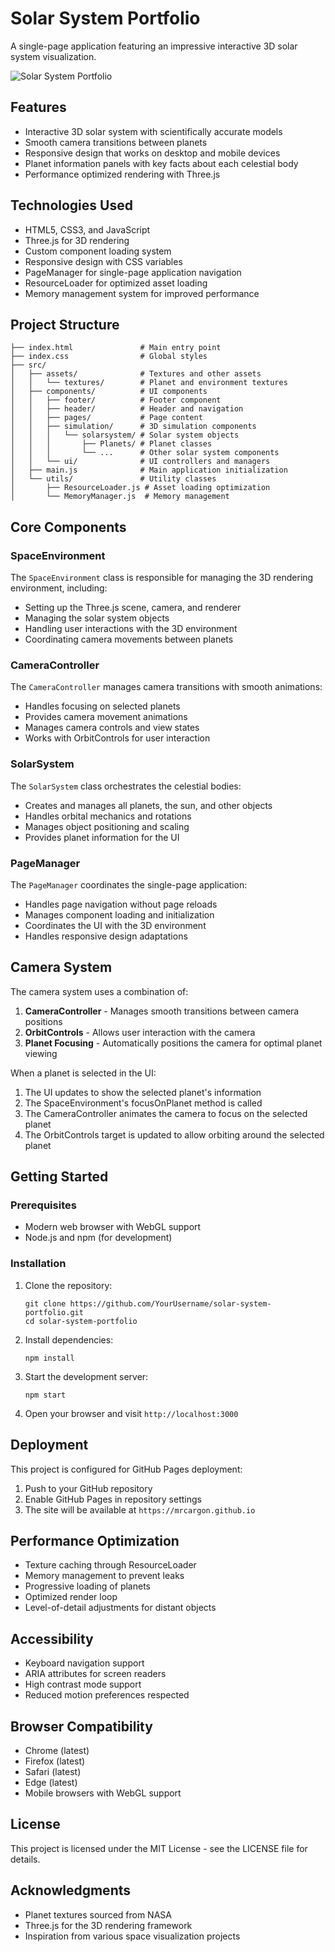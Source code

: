 # Solar System Portfolio

A single-page application featuring an impressive interactive 3D solar system visualization.

![Solar System Portfolio](screenshot.png)

## Features

- Interactive 3D solar system with scientifically accurate models
- Smooth camera transitions between planets
- Responsive design that works on desktop and mobile devices
- Planet information panels with key facts about each celestial body
- Performance optimized rendering with Three.js

## Technologies Used

- HTML5, CSS3, and JavaScript
- Three.js for 3D rendering
- Custom component loading system
- Responsive design with CSS variables
- PageManager for single-page application navigation
- ResourceLoader for optimized asset loading
- Memory management system for improved performance

## Project Structure

```
├── index.html               # Main entry point
├── index.css                # Global styles
├── src/
│   ├── assets/              # Textures and other assets
│   │   └── textures/        # Planet and environment textures
│   ├── components/          # UI components
│   │   ├── footer/          # Footer component
│   │   ├── header/          # Header and navigation
│   │   ├── pages/           # Page content
│   │   ├── simulation/      # 3D simulation components
│   │   │   └── solarsystem/ # Solar system objects
│   │   │       ├── Planets/ # Planet classes
│   │   │       └── ...      # Other solar system components
│   │   └── ui/              # UI controllers and managers
│   ├── main.js              # Main application initialization
│   └── utils/               # Utility classes
│       ├── ResourceLoader.js # Asset loading optimization
│       └── MemoryManager.js  # Memory management
```

## Core Components

### SpaceEnvironment

The `SpaceEnvironment` class is responsible for managing the 3D rendering environment, including:

- Setting up the Three.js scene, camera, and renderer
- Managing the solar system objects
- Handling user interactions with the 3D environment
- Coordinating camera movements between planets

### CameraController

The `CameraController` manages camera transitions with smooth animations:

- Handles focusing on selected planets
- Provides camera movement animations
- Manages camera controls and view states
- Works with OrbitControls for user interaction

### SolarSystem

The `SolarSystem` class orchestrates the celestial bodies:

- Creates and manages all planets, the sun, and other objects
- Handles orbital mechanics and rotations
- Manages object positioning and scaling
- Provides planet information for the UI

### PageManager

The `PageManager` coordinates the single-page application:

- Handles page navigation without page reloads
- Manages component loading and initialization
- Coordinates the UI with the 3D environment
- Handles responsive design adaptations

## Camera System

The camera system uses a combination of:

1. **CameraController** - Manages smooth transitions between camera positions
2. **OrbitControls** - Allows user interaction with the camera
3. **Planet Focusing** - Automatically positions the camera for optimal planet viewing

When a planet is selected in the UI:
1. The UI updates to show the selected planet's information
2. The SpaceEnvironment's focusOnPlanet method is called
3. The CameraController animates the camera to focus on the selected planet
4. The OrbitControls target is updated to allow orbiting around the selected planet

## Getting Started

### Prerequisites

- Modern web browser with WebGL support
- Node.js and npm (for development)

### Installation

1. Clone the repository:
   ```
   git clone https://github.com/YourUsername/solar-system-portfolio.git
   cd solar-system-portfolio
   ```

2. Install dependencies:
   ```
   npm install
   ```

3. Start the development server:
   ```
   npm start
   ```

4. Open your browser and visit `http://localhost:3000`

## Deployment

This project is configured for GitHub Pages deployment:

1. Push to your GitHub repository
2. Enable GitHub Pages in repository settings
3. The site will be available at `https://mrcargon.github.io`

## Performance Optimization

- Texture caching through ResourceLoader
- Memory management to prevent leaks
- Progressive loading of planets
- Optimized render loop
- Level-of-detail adjustments for distant objects

## Accessibility

- Keyboard navigation support
- ARIA attributes for screen readers
- High contrast mode support
- Reduced motion preferences respected

## Browser Compatibility

- Chrome (latest)
- Firefox (latest)
- Safari (latest)
- Edge (latest)
- Mobile browsers with WebGL support

## License

This project is licensed under the MIT License - see the LICENSE file for details.

## Acknowledgments

- Planet textures sourced from NASA
- Three.js for the 3D rendering framework
- Inspiration from various space visualization projects
